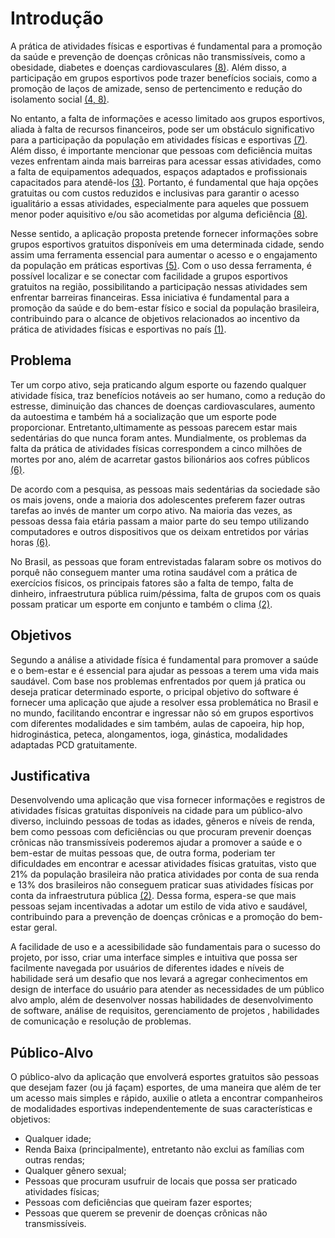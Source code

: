 # Introdução

A prática de atividades físicas e esportivas é fundamental para a promoção da saúde e prevenção de doenças crônicas não transmissíveis, como a obesidade, diabetes e doenças cardiovasculares [(8)](references.md). Além disso, a participação em grupos esportivos pode trazer benefícios sociais, como a promoção de laços de amizade, senso de pertencimento e redução do isolamento social [(4, 8)](references.md).

No entanto, a falta de informações e acesso limitado aos grupos esportivos, aliada à falta de recursos financeiros, pode ser um obstáculo significativo para a participação da população em atividades físicas e esportivas [(7)](references.md). Além disso, é importante mencionar que pessoas com deficiência muitas vezes enfrentam ainda mais barreiras para acessar essas atividades, como a falta de equipamentos adequados, espaços adaptados e profissionais capacitados para atendê-los [(3)](references.md). Portanto, é fundamental que haja opções gratuitas ou com custos reduzidos e inclusivas para garantir o acesso igualitário a essas atividades, especialmente para aqueles que possuem menor poder aquisitivo e/ou são acometidas por alguma deficiência [(8)](references.md).

Nesse sentido, a aplicação proposta pretende fornecer informações sobre grupos esportivos gratuitos disponíveis em uma determinada cidade, sendo assim uma ferramenta essencial para aumentar o acesso e o engajamento da população em práticas esportivas [(5)](references.md). Com o uso dessa ferramenta, é possível localizar e se conectar com facilidade a grupos esportivos gratuitos na região, possibilitando a participação nessas atividades sem enfrentar barreiras financeiras. Essa iniciativa é fundamental para a promoção da saúde e do bem-estar físico e social da população brasileira, contribuindo para o alcance de objetivos relacionados ao incentivo da prática de atividades físicas e esportivas no país [(1)](references.md). 

## Problema

Ter um corpo ativo, seja praticando algum esporte ou fazendo qualquer atividade física, traz benefícios notáveis ao ser humano, como a redução do estresse, diminuição das chances de doenças cardiovasculares, aumento da autoestima e também há a socialização que um esporte pode proporcionar. Entretanto,ultimamente as pessoas parecem estar mais sedentárias do que nunca foram antes. Mundialmente, os problemas da falta da prática de atividades físicas correspondem a  cinco milhões de mortes por ano, além de acarretar gastos bilionários aos cofres públicos [(6)](references.md).

De acordo com a pesquisa, as pessoas mais sedentárias da sociedade são os mais jovens, onde a maioria dos adolescentes preferem fazer outras tarefas ao invés de manter um corpo ativo. Na maioria das vezes, as pessoas dessa faia etária passam a maior parte do seu tempo utilizando computadores e outros dispositivos que os deixam entretidos por várias horas [(6)](references.md).

No Brasil, as pessoas que foram entrevistadas falaram sobre os motivos do porquê não conseguem manter uma rotina saudável com a prática de exercícios físicos, os principais fatores são a falta de tempo, falta de dinheiro, infraestrutura pública ruim/péssima, falta de grupos com os quais possam praticar um esporte em conjunto e também o clima [(2)](references.md).

## Objetivos

Segundo a análise a atividade física é fundamental para promover a saúde e o bem-estar e é essencial para ajudar as pessoas a terem uma vida mais saudável.
Com base nos problemas enfrentados por quem já pratica ou deseja praticar determinado esporte, o pricipal objetivo do software é fornecer uma aplicação que ajude a resolver essa problemática no Brasil e no mundo, facilitando encontrar e ingressar não só em grupos esportivos com diferentes modalidades e sim também, aulas de capoeira, hip hop, hidroginástica, peteca, alongamentos, ioga, ginástica, modalidades adaptadas PCD gratuitamente.

## Justificativa

Desenvolvendo uma aplicação que visa fornecer informações e registros de atividades físicas gratuitas disponíveis na cidade para um público-alvo diverso, incluindo pessoas de todas as idades, gêneros e níveis de renda, bem como pessoas com deficiências ou que procuram prevenir doenças crônicas não transmissíveis poderemos ajudar a promover a saúde e o bem-estar de muitas pessoas que, de outra forma, poderiam ter dificuldades em encontrar e acessar atividades físicas gratuitas, visto que 21% da população brasileira não pratica atividades por conta de sua renda e 13% dos brasileiros não conseguem praticar suas atividades físicas por conta da infraestrutura pública [(2)](references.md).  Dessa forma, espera-se que mais pessoas sejam incentivadas a adotar um estilo de vida ativo e saudável, contribuindo para a prevenção de doenças crônicas e a promoção do bem-estar geral.

A facilidade de uso e a acessibilidade são fundamentais para o sucesso do projeto, por isso, criar uma interface simples e intuitiva que possa ser facilmente navegada por usuários de diferentes idades e níveis de habilidade será um desafio que nos levará a agregar conhecimentos em design de interface do usuário para atender as necessidades de um público alvo amplo, além de desenvolver nossas habilidades de desenvolvimento de software, análise de requisitos, gerenciamento de projetos , habilidades de comunicação e resolução de problemas.

## Público-Alvo

O público-alvo da aplicação que envolverá esportes gratuitos são pessoas que desejam fazer (ou já
façam) esportes, de uma maneira que além de ter um acesso mais simples e rápido, auxilie o atleta a
encontrar companheiros de modalidades esportivas independentemente de suas características e
objetivos:

* Qualquer idade;
* Renda Baixa (principalmente), entretanto não exclui as famílias com outras rendas;
* Qualquer gênero sexual;
* Pessoas que procuram usufruir de locais que possa ser praticado atividades físicas;
* Pessoas com deficiências que queiram fazer esportes;
* Pessoas que querem se prevenir de doenças crônicas não transmissíveis.
